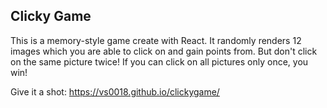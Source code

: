 ## Clicky Game

This is a memory-style game create with React. It randomly renders 12 images which you are able to click on and gain points from. But don't click on the same picture twice! If you can click on all pictures only once, you win!

Give it a shot:
https://vs0018.github.io/clickygame/
